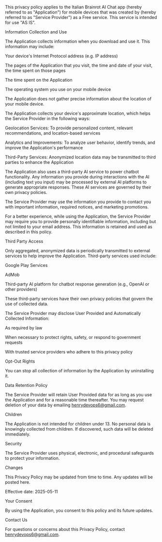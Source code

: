 This privacy policy applies to the Italian Brainrot AI Chat app (hereby referred to as "Application") for mobile devices that was created by (hereby referred to as "Service Provider") as a Free service. This service is intended for use "AS IS".

Information Collection and Use

The Application collects information when you download and use it. This information may include:

Your device's Internet Protocol address (e.g. IP address)

The pages of the Application that you visit, the time and date of your visit, the time spent on those pages

The time spent on the Application

The operating system you use on your mobile device

The Application does not gather precise information about the location of your mobile device.

The Application collects your device's approximate location, which helps the Service Provider in the following ways:

Geolocation Services: To provide personalized content, relevant recommendations, and location-based services

Analytics and Improvements: To analyze user behavior, identify trends, and improve the Application's performance

Third-Party Services: Anonymized location data may be transmitted to third parties to enhance the Application

The Application also uses a third-party AI service to power chatbot functionality. Any information you provide during interactions with the AI (including text you input) may be processed by external AI platforms to generate appropriate responses. These AI services are governed by their own privacy policies.

The Service Provider may use the information you provide to contact you with important information, required notices, and marketing promotions.

For a better experience, while using the Application, the Service Provider may require you to provide personally identifiable information, including but not limited to your email address. This information is retained and used as described in this policy.

Third Party Access

Only aggregated, anonymized data is periodically transmitted to external services to help improve the Application. Third-party services used include:

Google Play Services

AdMob

Third-party AI platform for chatbot response generation (e.g., OpenAI or other providers)

These third-party services have their own privacy policies that govern the use of collected data.

The Service Provider may disclose User Provided and Automatically Collected Information:

As required by law

When necessary to protect rights, safety, or respond to government requests

With trusted service providers who adhere to this privacy policy

Opt-Out Rights

You can stop all collection of information by the Application by uninstalling it.

Data Retention Policy

The Service Provider will retain User Provided data for as long as you use the Application and for a reasonable time thereafter. You may request deletion of your data by emailing henrydevops6@gmail.com.

Children

The Application is not intended for children under 13. No personal data is knowingly collected from children. If discovered, such data will be deleted immediately.

Security

The Service Provider uses physical, electronic, and procedural safeguards to protect your information.

Changes

This Privacy Policy may be updated from time to time. Any updates will be posted here.

Effective date: 2025-05-11

Your Consent

By using the Application, you consent to this policy and its future updates.

Contact Us

For questions or concerns about this Privacy Policy, contact henrydevops6@gmail.com.
